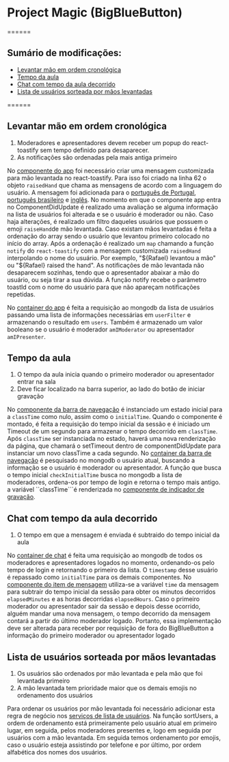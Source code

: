 # Project Magic (BigBlueButton)
======

## Sumário de modificações:

  - [Levantar mão em ordem cronológica](#levantar-mão-em-ordem-cronológica)
  - [Tempo da aula](#tempo-da-aula)
  - [Chat com tempo da aula decorrido](#chat-com-tempo-da-aula-decorrido)
  - [Lista de usuários sorteada por mãos levantadas](#lista-de-usuários-sorteada-por-mãos)

======

## Levantar mão em ordem cronológica

  1. Moderadores e apresentadores devem receber um popup do react-toastify sem tempo definido para desaparecer.
  2. As notificações são ordenadas pela mais antiga primeiro

  No [componente do app](./bigbluebutton-html5/imports/ui/components/app/component.jsx) foi necessário criar uma
  mensagem customizada para mão levantada no react-toastify.
  Para isso foi criado na linha 62 o objeto ``raisedHand`` que chama as mensagens de acordo com a linguagem do usuário.
  A mensagem foi adicionada para o [português de Portugal](./bigbluebutton-html5/private/locales/pt.json), [português brasileiro](./bigbluebutton-html5/private/locales/pt_BR.json) e [inglês](./bigbluebutton-html5/private/locales/en.json).
  No momento em que o componente app entra no ComponentDidUpdate é realizado uma avaliação se alguma informação na lista de usuários foi alterada
  e se o usuário é moderador ou não.
  Caso haja alterações, é realizado um filtro daqueles usuários que possuem o emoji ``raiseHand``de mão levantada.
  Caso existam mãos levantadas é feita a ordenação do array sendo o usuário que levantou primeiro colocado no início do array.
  Após a ordenação é realizado um ``map`` chamando a função ``notify`` do ``react-toastify`` com a mensagem customizada ``raisedHand`` interpolando o nome do usuário.
  Por exemplo, "${Rafael} levantou a mão" ou "${Rafael} raised the hand".
  As notificações de mão levantada não desaparecem sozinhas, tendo que o apresentador abaixar a mão do usuário, ou seja tirar a sua dúvida.
  A função notify recebe o parâmetro toastId com o nome do usuário para que não apareçam notificações repetidas.
  
  No [container do app](./bigbluebutton-html5/imports/ui/components/app/container.jsx) é feita a requisição ao mongodb
  da lista de usuários passando uma lista de informações necessárias em ``userFilter`` e armazenando o resultado em ``users``.
  Também é armazenado um valor booleano se o usuário é moderador ``amIModerator`` ou apresentador ``amIPresenter``.

## Tempo da aula

  1. O tempo da aula inicia quando o primeiro moderador ou apresentador entrar na sala
  2. Deve ficar localizado na barra superior, ao lado do botão de iniciar gravação

  No [componente da barra de navegação](./bigbluebutton-html5/imports/ui/components/nav-bar/component.jsx) é instanciado um estado inicial para a ``classTime``
  como nulo, assim como o ``initialTime``. Quando o componente é montado, é feita a requisição do tempo inicial da sessão e é iniciado um Timeout de um segundo para
  armazenar o tempo decorrido em ``classTime``. Após ``classTime`` ser instanciada no estado, haverá uma nova renderização da página, que chamará o setTimeout dentro
  de componentDidUpdate para instanciar um novo classTime a cada segundo.
  No [container da barra de navegação](./bigbluebutton-html5/imports/ui/components/nav-bar/container.jsx) é pesquisado no mongodb o usuário atual, buscando a informação
  se o usuário é moderador ou apresentador. A função que busca o tempo inicial ``checkInitialTime`` busca no mongodb a lista de moderadores,
  ordena-os por tempo de login e retorna o tempo mais antigo.
  a variável ``classTime```é renderizada no [componente de indicador de gravação](./bigbluebutton-html5/imports/ui/components/nav-bar/recording-indicator/component.jsx).


## Chat com tempo da aula decorrido

  1. O tempo em que a mensagem é enviada é subtraido do tempo inicial da aula

  No [container de chat](./bigbluebutton-html5/imports/ui/components/chat/container.jsx) é feita uma requisição ao mongodb de todos os moderadores e apresentadores
  logados no momento, ordenando-os pelo tempo de login e retornando o primeiro da lista. O ``timestamp`` desse usuário é repassado como ``initialTime``
  para os demais componentes.
  No [componente do item de mensagem](./bigbluebutton-html5/imports/ui/components/chat/message-list/message-list-item/component.jsx) utiliza-se a
  variável ``time`` da mensagem para subtrair do tempo inicial da sessão para obter os minutos decorridos ``elapsedMinutes`` e as horas decorridas ``elapsedHours``.
  Caso o primeiro moderador ou apresentador sair da sessão e depois desse ocorrido, alguém mandar uma nova mensagem, o tempo decorrido da mensagem
  contará a partir do último moderador logado. Portanto, essa implementação deve ser alterada para receber por requisição de fora do BigBlueButton
  a informação do primeiro moderador ou apresentador logado

## Lista de usuários sorteada por mãos levantadas

  1. Os usuários são ordenados por mão levantada e pela mão que foi levantada primeiro
  2. A mão levantada tem prioridade maior que os demais emojis no ordenamento dos usuários

  Para ordenar os usuários por mão levantada foi necessário adicionar esta regra de negócio nos [serviços de lista de usuários](./bigbluebutton-html5/imports/ui/components/user-list/service.js).
  Na função sortUsers, a ordem de ordenamento está primeiramente pelo usuário atual em primeiro lugar, em seguida, pelos moderadores presentes e,
  logo em seguida por usuários com a mão levantada. Em seguida temos ordenamento por emojis, caso o usuário esteja assistindo por telefone e por último,
  por ordem alfabética dos nomes dos usuários.
